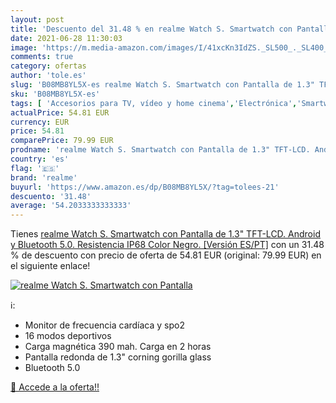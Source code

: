 ```yaml
---
layout: post
title: 'Descuento del 31.48 % en realme Watch S. Smartwatch con Pantalla '
date: 2021-06-28 11:30:03
image: 'https://m.media-amazon.com/images/I/41xcKn3IdZS._SL500_._SL400_.jpg'
comments: true
category: ofertas
author: 'tole.es'
slug: 'B08MB8YL5X-es realme Watch S. Smartwatch con Pantalla de 1.3" TFT-LCD....'
sku: 'B08MB8YL5X-es'
tags: [ 'Accesorios para TV, vídeo y home cinema','Electrónica','Smartwatches','TV, vídeo y home cinema','Tecnología para vestir','android','realme', ]
actualPrice: 54.81 EUR
currency: EUR
price: 54.81
comparePrice: 79.99 EUR
prodname: 'realme Watch S. Smartwatch con Pantalla de 1.3" TFT-LCD. Android y Bluetooth 5.0. Resistencia IP68  Color Negro. [Versión ES/PT]'
country: 'es'
flag: '🇪🇸'
brand: 'realme'
buyurl: 'https://www.amazon.es/dp/B08MB8YL5X/?tag=tolees-21'
descuento: '31.48'
average: '54.2033333333333'
---
```


Tienes [realme Watch S. Smartwatch con Pantalla de 1.3" TFT-LCD. Android y Bluetooth 5.0. Resistencia IP68  Color Negro. [Versión ES/PT]](https://www.amazon.es/dp/B08MB8YL5X/?tag=tolees-21) con un 31.48 % de descuento con precio de oferta de 54.81 EUR (original: 79.99 EUR) en el siguiente enlace!

[![realme Watch S. Smartwatch con Pantalla ](https://m.media-amazon.com/images/I/41xcKn3IdZS._SL500_._SL400_.jpg)](https://www.amazon.es/dp/B08MB8YL5X/?tag=tolees-21)

ℹ️:

- Monitor de frecuencia cardíaca y spo2
- 16 modos deportivos
- Carga magnética 390 mah. Carga en 2 horas
- Pantalla redonda de 1.3" corning gorilla glass
- Bluetooth 5.0

[🛒 Accede a la oferta!!](https://www.amazon.es/dp/B08MB8YL5X/?tag=tolees-21)
